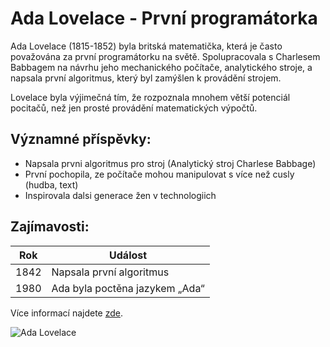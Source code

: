# Ada Lovelace - První programátorka

Ada Lovelace (1815-1852) byla britská matematička, která je často považována za první programátorku na světě. Spolupracovala s Charlesem Babbagem na návrhu jeho mechanického počítače, analytického stroje, a napsala první algoritmus, který byl zamýšlen k provádění strojem.

Lovelace byla výjimečná tím, že rozpoznala mnohem větší potenciál pocitačů, než jen prosté provádění matematických výpočtů.

## Významné příspěvky:
- Napsala prvni algoritmus pro stroj (Analytický stroj Charlese Babbage)
- První pochopila, ze počítače mohou manipulovat s více než cusly (hudba, text)
- Inspirovala dalsi generace žen v technologiich

## Zajímavosti:
| Rok | Událost |
|-----|---------|
| 1842 | Napsala první algoritmus |
| 1980 | Ada byla poctěna jazykem „Ada“ |

Více informací najdete [zde](https://en.wikipedia.org/wiki/Ada_Lovelace).

![Ada Lovelace](https://upload.wikimedia.org/wikipedia/commons/a/a4/Ada_Lovelace_portrait.jpg)


